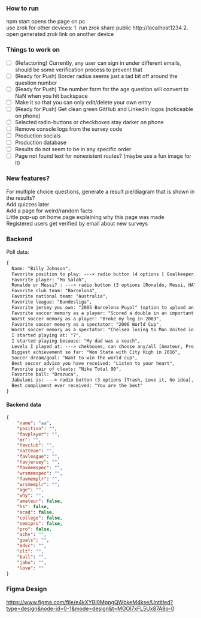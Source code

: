 ### How to run

npm start opens the page on pc  
use zrok for other devices: 1. run zrok share public http://localhost1234 2. open generated zrok link on another device

### Things to work on

- [ ] (Refactoring) Currently, any user can sign in under different emails, should be some verification process to prevent that
- [ ] (Ready for Push) Border radius seems just a tad bit off around the question number
- [ ] (Ready for Push) The number form for the age question will convert to NaN when you hit backspace
- [ ] Make it so that you can only edit/delete your own entry
- [ ] (Ready for Push) Get clean green GitHub and LinkedIn logos (noticeable on phone)
- [ ] Selected radio-buttons or checkboxes stay darker on phone
- [ ] Remove console logs from the survey code
- [ ] Production socials
- [ ] Production database
- [ ] Results do not seem to be in any specific order
- [ ] Page not found text for nonexistent routes? (maybe use a fun image for it)

### New features?

For multiple choice questions, generate a result pie/diagram that is shown in the results?  
Add quizzes later  
Add a page for weird/random facts  
Little pop-up on home page explaining why this page was made  
Registered users get verified by email about new surveys  

### Backend

Poll data:

```diff
{
  Name: "Billy Johnson",
  Favorite position to play: ---> radio button (4 options [ Goalkeeper, Defender, Midfielder, Striker ], can choose one),
  Favorite player: "Mo Salah",
  Ronaldo or Messi? : ---> radio button (3 options [Ronaldo, Messi, HATE BOTH], can choose one),
  Favorite club team: "Barcelona",
  Favorite national team: "Australia",
  Favorite league: "Bundesliga",
  Favorite jersey you own: "2005 Barcelona Puyol" (option to upload an image),
  Favorite soccer memory as a player: "Scored a double in an important game",
  Worst soccer memory as a player: "Broke my leg in 2003",
  Favorite soccer memory as a spectator: "2006 World Cup",
  Worst soccer memory as a spectator: "Chelsea losing to Man United in 2008 CL Final",
  I started playing at: "7",
  I started playing because: "My dad was a coach",
  Levels I played at: ---> chekboxes, can choose any/all [Amateur, Pro Youth Academy, High School, College, Semi-Pro, Pro],
  Biggest achievement so far: "Won State with City High in 2016",
  Soccer dream/goal: "Want to win the world cup",
  Best soccer advice you have received: "Listen to your heart",
  Favorite pair of cleats: "Nike Total 90",
  Favorite ball: "Brazuca",
  Jabulani is: ---> radio button (3 options [Trash, Love it, No idea], can choose one),
  Best compliment ever received: "You are the best"
}
```

#### Backend data

```json
{
    "name": "aa",
    "position": "",
    "favplayer": "",
    "mr": "",
    "favclub": "",
    "natteam": "",
    "favleague": "",
    "favjersey": "",
    "favmemspec": "",
    "wrsmemspec": "",
    "favmemplr": "",
    "wrsmemplr": "",
    "age": "",
    "why": "",
    "amateur": false,
    "hs": false,
    "acad": false,
    "college": false,
    "semipro": false,
    "pro": false,
    "achv": "",
    "goals": "",
    "advc": "",
    "clt": "",
    "ball": "",
    "jabu": "",
    "love": ""
}
```

### Figma Design

https://www.figma.com/file/e4kXYBl9MppgQWbkeM4kse/Untitled?type=design&node-id=0-1&mode=design&t=MGOl7xFL5Ux87A8o-0 

